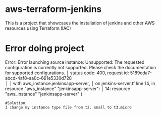 # aws-terraform-jenkins
This is a project that showcases the installation of jenkins and other AWS resources using Terraform (IAC)

# Error doing project
Error: Error launching source instance: Unsupported: The requested configuration is currently not supported. Please check the documentation for supported configurations.
│       status code: 400, request id: 5189cda7-abcd-4af8-aa0c-691e5330d728   
│
│   with aws_instance.jenkinsapp-server,
│   on jenkins-server.tf line 14, in resource "aws_instance" "jenkinsapp-server":
│   14: resource "aws_instance" "jenkinsapp-server" {

    #Solution
    I change my instance type file from t2. small to t3.micro